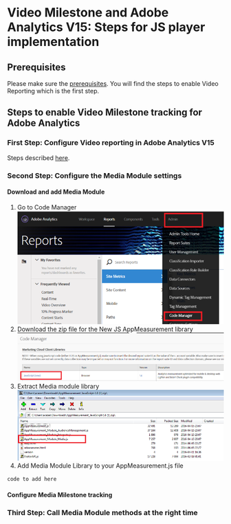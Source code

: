 # Video Milestone and Adobe Analytics V15: Steps for JS player implementation

## Prerequisites

Please make sure the [prerequisites](https://github.com/alcazes/Video-in-Adobe-Analytics-V15/blob/master/Adobe%20Analytics%20v15%20-%20Video%20Milestone/README.md). You will find the steps to enable Video Reporting which is the first step.

## Steps to enable Video Milestone tracking for Adobe Analytics

### First Step: Configure Video reporting in Adobe Analytics V15

Steps described [here](https://github.com/alcazes/Video-in-Adobe-Analytics-V15/blob/master/Adobe%20Analytics%20v15%20-%20Video%20Milestone/README.md).

### Second Step: Configure the Media Module settings

#### Download and add Media Module

1. Go to Code Manager
![code manager](https://github.com/alcazes/Video-in-Adobe-Analytics-V15/blob/master/Adobe%20Analytics%20v15%20-%20Video%20Milestone/doc/images/Code%20manager.png)
2. Download the zip file for the New JS AppMeasurement library
![AppMeasurement zip](https://github.com/alcazes/Video-in-Adobe-Analytics-V15/blob/master/Adobe%20Analytics%20v15%20-%20Video%20Milestone/doc/images/AppMeasurement%20js.png)
3. Extract Media module library
![Media Module](https://github.com/alcazes/Video-in-Adobe-Analytics-V15/blob/master/Adobe%20Analytics%20v15%20-%20Video%20Milestone/doc/images/Media%20Module.png)
4. Add Media Module Library to your AppMeasurement.js file
```javascript
code to add here
```

#### Configure Media Milestone tracking

### Third Step: Call Media Module methods at the right time